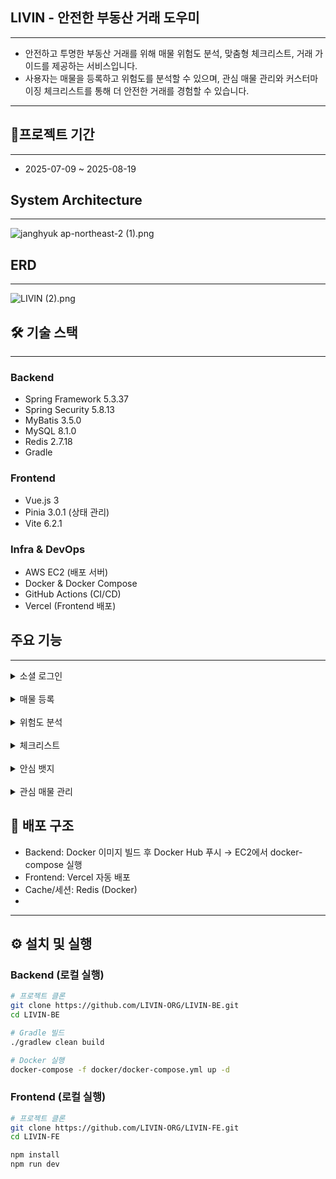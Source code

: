 ## LIVIN - 안전한 부동산 거래 도우미

----

- 안전하고 투명한 부동산 거래를 위해 매물 위험도 분석, 맞춤형 체크리스트, 거래 가이드를 제공하는 서비스입니다.  
- 사용자는 매물을 등록하고 위험도를 분석할 수 있으며, 관심 매물 관리와 커스터마이징 체크리스트를 통해 더 안전한 거래를 경험할 수 있습니다.

----
## 📆프로젝트 기간 

---
- 2025-07-09 ~ 2025-08-19

## System Architecture

---
![janghyuk ap-northeast-2 (1).png](..%2F..%2F..%2FDownloads%2Fjanghyuk%20ap-northeast-2%20%281%29.png)

##  ERD

---
![LIVIN (2).png](..%2F..%2F..%2FDownloads%2FLIVIN%20%282%29.png)

## 🛠️ 기술 스택

---
### Backend
- Spring Framework 5.3.37
- Spring Security 5.8.13
- MyBatis 3.5.0
- MySQL 8.1.0
- Redis 2.7.18
- Gradle 

### Frontend
- Vue.js 3
- Pinia 3.0.1 (상태 관리) 
- Vite 6.2.1

### Infra & DevOps
- AWS EC2 (배포 서버)
- Docker & Docker Compose
- GitHub Actions (CI/CD)
- Vercel (Frontend 배포)


## 주요 기능

---
<details>
<summary>소셜 로그인</summary>
<div markdown="1">
<li>
 카카오 네이버 OAuth2 소셜 로그인
</li>

</div>
</details>
<br/>
<details>
<summary>매물 등록</summary>
<div markdown="1">
<ul>
<li>
임대인 매물 등록
</li>
</ul>

</div>
</details>
<br/>
<details>
<summary>위험도 분석</summary>
<div markdown="1">
<ul>
    <li>
    근저당권, 소유주와 임대인 일치 여부, 위반 건축물 여부, 전세가율로 매물의 위험도를 분석
    </li>
</ul>

</div>
</details>
<br/>
<details>
<summary>체크리스트</summary>
<div markdown="1">
<ul>
<li>
매물의 확인하고 싶은 사항을 담는 체크리스트 생성
</li>
<li>
나만의 항목을 생성하여 체크리스트 작성
</li>
<li>
특정 체크리스트가 적용된 매물 조회 가능
</li>
</ul>

</div>
</details>
<br/>
<details>
<summary>안심 뱃지</summary>
<div markdown="1">
<ul>
<li>
안심 뱃지 클릭 시 위험도 분석 결과 제공
</li>
</ul>
</div>
</details>
<br/>
<details>
<summary>관심 매물 관리</summary>
<div markdown="1">
<ul>
<li>
매물 즐겨찾기 및 조회
</li>
</ul>
</div>
</details>

## 🚀 배포 구조
- Backend: Docker 이미지 빌드 후 Docker Hub 푸시 → EC2에서 docker-compose 실행
- Frontend: Vercel 자동 배포
- Cache/세션: Redis (Docker)
- 
---


## ⚙️ 설치 및 실행
### Backend (로컬 실행)
```bash
# 프로젝트 클론
git clone https://github.com/LIVIN-ORG/LIVIN-BE.git
cd LIVIN-BE

# Gradle 빌드
./gradlew clean build

# Docker 실행
docker-compose -f docker/docker-compose.yml up -d
```
### Frontend (로컬 실행)
```bash
# 프로젝트 클론
git clone https://github.com/LIVIN-ORG/LIVIN-FE.git
cd LIVIN-FE

npm install
npm run dev
```